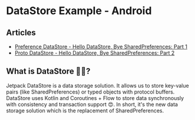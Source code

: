 # DataStore Example - Android

## Articles
- [Preference DataStore - Hello DataStore, Bye SharedPreferences: Part 1](https://medium.com/scalereal/hello-datastore-bye-sharedpreferences-android-f46c610b81d5)
- [Proto DataStore - Hello DataStore, Bye SharedPreferences: Part 2](https://medium.com/scalereal/hello-datastore-bye-sharedpreferences-android-part-2-proto-datastore-2716fbfd4783)

## What is DataStore 🤷‍♀️?
Jetpack DataStore is a data storage solution. It allows us to store key-value pairs (like SharedPreferences) or typed objects with protocol buffers.
DataStore uses Kotlin and Coroutines + Flow to store data synchronously with consistency and transaction support 😍. In short, it's the new data storage solution which is the replacement of SharedPreferences.
